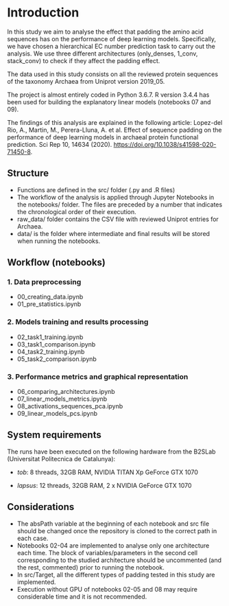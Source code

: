 # Introduction
In this study we aim to analyse the effect that padding the amino acid sequences has on the performance of deep learning models. Specifically, we have chosen a hierarchical EC number prediction task to carry out the analysis. We use three different architectures (only_denses, 1_conv, stack_conv) to check if they affect the padding effect.

The data used in this study consists on all the reviewed protein sequences of the taxonomy Archaea from Uniprot version 2019_05.

The project is almost entirely coded in Python 3.6.7.  R version 3.4.4 has been used for building the explanatory linear models (notebooks 07 and 09). 

The findings of this analysis are explained in the following article: Lopez-del Rio, A., Martin, M., Perera-Lluna, A. et al. Effect of sequence padding on the performance of deep learning models in archaeal protein functional prediction. Sci Rep 10, 14634 (2020). https://doi.org/10.1038/s41598-020-71450-8.

## Structure
- Functions are defined in the src/ folder (.py and .R files)
- The workflow of the analysis is applied through Jupyter Notebooks in the notebooks/ folder. The files are preceded by a number that indicates the chronological order of their execution.
- raw_data/ folder contains the CSV file with reviewed Uniprot entries for Archaea.
- data/ is the folder where intermediate and final results will be stored when running the notebooks.

## Workflow (notebooks)
### 1. Data preprocessing
- 00_creating_data.ipynb
- 01_pre_statistics.ipynb
### 2. Models training and results processing
- 02_task1_training.ipynb
- 03_task1_comparison.ipynb
- 04_task2_training.ipynb
- 05_task2_comparison.ipynb
### 3. Performance metrics and graphical representation
- 06_comparing_architectures.ipynb
- 07_linear_models_metrics.ipynb
- 08_activations_sequences_pca.ipynb
- 09_linear_models_pcs.ipynb

## System requirements
The runs have been executed on the following hardware from the B2SLab (Universitat Politecnica de Catalunya):
- *tob*:
      8 threads, 32GB RAM, NVIDIA TITAN Xp GeForce GTX 1070

- *lapsus*:
      12 threads, 32GB RAM, 2 x NVIDIA GeForce GTX 1070

## Considerations
- The absPath variable at the beginning of each notebook and src file should be changed once the repository is cloned to the correct path in each case.
- Notebooks 02-04 are implemented to analyse only one architecture each time. The block of variables/parameters in the second cell corresponding to the studied architecture should be uncommented (and the rest, commented) prior to running the notebook.
- In src/Target, all the different types of padding tested in this study are implemented.
- Execution without GPU of notebooks 02-05 and 08 may require considerable time and it is not recommended.

